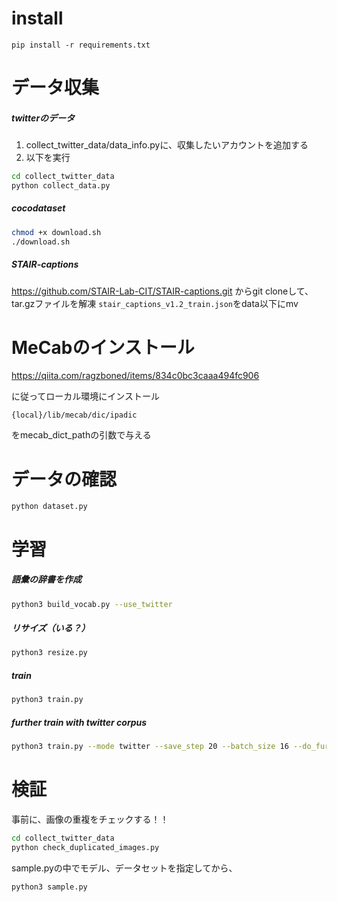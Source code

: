 # install
~~~
pip install -r requirements.txt
~~~


# データ収集

##### twitterのデータ
1. collect_twitter_data/data_info.pyに、収集したいアカウントを追加する
2. 以下を実行
```bash
cd collect_twitter_data
python collect_data.py
```

##### cocodataset
```bash
chmod +x download.sh
./download.sh
```

##### STAIR-captions

https://github.com/STAIR-Lab-CIT/STAIR-captions.git
からgit cloneして、tar.gzファイルを解凍
`stair_captions_v1.2_train.json`をdata以下にmv

# MeCabのインストール

https://qiita.com/ragzboned/items/834c0bc3caaa494fc906

に従ってローカル環境にインストール

`{local}/lib/mecab/dic/ipadic`

をmecab_dict_pathの引数で与える


# データの確認
```
python dataset.py
```

# 学習

##### 語彙の辞書を作成

```bash
python3 build_vocab.py --use_twitter 
```

##### リサイズ（いる？）
```bash
python3 resize.py
```

##### train
```bash
python3 train.py
```

##### further train with twitter corpus
```bash
python3 train.py --mode twitter --save_step 20 --batch_size 16 --do_further_train
```

# 検証
事前に、画像の重複をチェックする！！
```bash
cd collect_twitter_data
python check_duplicated_images.py
```

sample.pyの中でモデル、データセットを指定してから、
```bash
python3 sample.py
```
<!--
# データセット
dataset.pyにて作成。
preprocessのpythonファイルは画像用とテキスト用で分けて作成してdataset.pyで読み込むようにする。

-->

